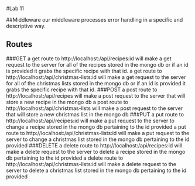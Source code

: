 #Lab 11

##Middleware
our middleware processes error handling in a specific and descriptive way.
## Routes
###GET
a get route to http://localhost:<PORT>/api/recipes:id will make a get request to the server for all of the recipes stored in the mongo db or if an id is provided it grabs the specific recipe with that id.
a get route to http://localhost:<PORT>/api/christmas-lists:id will make a get request to the server for all of the christmas lists stored in the mongo db or if an id is provided it grabs the specific recipe with that id.
###POST
a post route to http://localhost:<PORT>/api/recipes will make a post request to the server that will store a new recipe in the mongo db
a post route to http://localhost:<PORT>/api/christmas-lists will make a post request to the server that will store a new christmas list in the mongo db
###PUT
a put route to http://localhost:<PORT>/api/recipes:id will make a put request to the server to change a recipe stored in the mongo db pertaining to the id provided
a put route to http://localhost:<PORT>/api/christmas-lists:id will make a put request to the server to change a christmas list stored in the mongo db pertaining to the id provided
###DELETE
a delete route to http://localhost:<PORT>/api/recipes:id will make a delete request to the server to delete a recipe stored in the mongo db pertaining to the id provided
a delete route to http://localhost:<PORT>/api/christmas-lists:id will make a delete request to the server to delete a christmas list stored in the mongo db pertaining to the id provided
